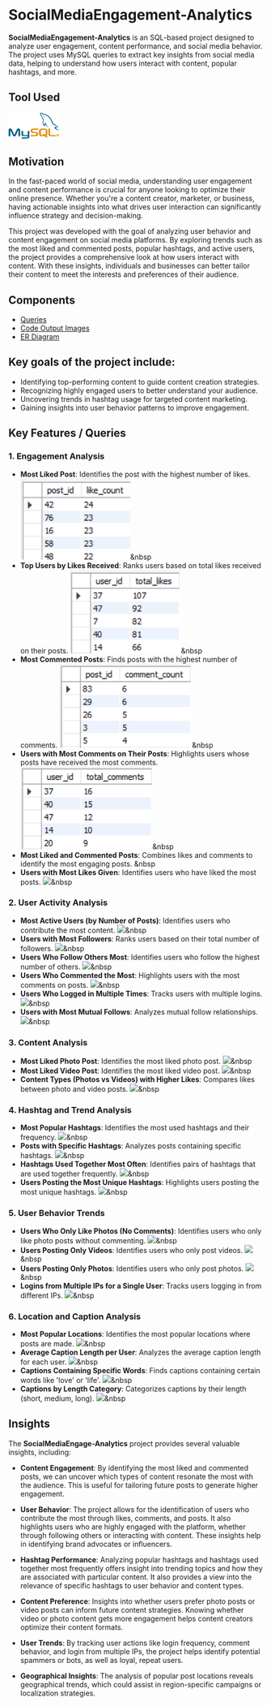 # SocialMediaEngagement-Analytics

**SocialMediaEngagement-Analytics** is an SQL-based project designed to analyze user engagement, content performance, and social media behavior. The project uses MySQL queries to extract key insights from social media data, helping to understand how users interact with content, popular hashtags, and more.

## Tool Used

[<img src="codeoutput_images/Mysql_logo.png" width="100"/>](https://www.mysql.com/) &nbsp;

## Motivation

In the fast-paced world of social media, understanding user engagement and content performance is crucial for anyone looking to optimize their online presence. Whether you're a content creator, marketer, or business, having actionable insights into what drives user interaction can significantly influence strategy and decision-making.

This project was developed with the goal of analyzing user behavior and content engagement on social media platforms. By exploring trends such as the most liked and commented posts, popular hashtags, and active users, the project provides a comprehensive look at how users interact with content. With these insights, individuals and businesses can better tailor their content to meet the interests and preferences of their audience.

## Components

- [Queries](https://github.com/F7-bit/SocialMediaEngagement-Analytics/blob/main/queries-insights.sql)
- [Code Output Images](https://github.com/F7-bit/SocialMediaEngagement-Analytics/tree/main/codeoutput_images)
- [ER Diagram](https://github.com/F7-bit/SocialMediaEngagement-Analytics/blob/main/er_diagram.png)


## Key goals of the project include:
- Identifying top-performing content to guide content creation strategies.
- Recognizing highly engaged users to better understand your audience.
- Uncovering trends in hashtag usage for targeted content marketing.
- Gaining insights into user behavior patterns to improve engagement.

## Key Features / Queries

### **1. Engagement Analysis**
- **Most Liked Post**: Identifies the post with the highest number of likes.
   <img src="codeoutput_images/most_liked1.png" />&nbsp
- **Top Users by Likes Received**: Ranks users based on total likes received on their posts.
   <img src="codeoutput_images/like_rece2.png" />&nbsp
- **Most Commented Posts**: Finds posts with the highest number of comments.
   <img src="codeoutput_images/most_comments3.png" />&nbsp
- **Users with Most Comments on Their Posts**: Highlights users whose posts have received the most comments.
   <img src="codeoutput_images/user_most_comment4.png" />&nbsp
- **Most Liked and Commented Posts**: Combines likes and comments to identify the most engaging posts.
   <img src="" />&nbsp
- **Users with Most Likes Given**: Identifies users who have liked the most posts.
   <img src="Code_Output/rental rate category.PNG" />&nbsp

### **2. User Activity Analysis**
- **Most Active Users (by Number of Posts)**: Identifies users who contribute the most content.
   <img src="Code_Output/rental rate category.PNG" />&nbsp
- **Users with Most Followers**: Ranks users based on their total number of followers.
   <img src="Code_Output/rental rate category.PNG" />&nbsp
- **Users Who Follow Others Most**: Identifies users who follow the highest number of others.
   <img src="Code_Output/rental rate category.PNG" />&nbsp
- **Users Who Commented the Most**: Highlights users with the most comments on posts.
   <img src="Code_Output/rental rate category.PNG" />&nbsp
- **Users Who Logged in Multiple Times**: Tracks users with multiple logins.
   <img src="Code_Output/rental rate category.PNG" />&nbsp
- **Users with Most Mutual Follows**: Analyzes mutual follow relationships.
   <img src="Code_Output/rental rate category.PNG" />&nbsp

### **3. Content Analysis**
- **Most Liked Photo Post**: Identifies the most liked photo post.
   <img src="Code_Output/rental rate category.PNG" />&nbsp
- **Most Liked Video Post**: Identifies the most liked video post.
   <img src="Code_Output/rental rate category.PNG" />&nbsp
- **Content Types (Photos vs Videos) with Higher Likes**: Compares likes between photo and video posts.
   <img src="Code_Output/rental rate category.PNG" />&nbsp

### **4. Hashtag and Trend Analysis**
- **Most Popular Hashtags**: Identifies the most used hashtags and their frequency.
   <img src="Code_Output/rental rate category.PNG" />&nbsp
- **Posts with Specific Hashtags**: Analyzes posts containing specific hashtags.
   <img src="Code_Output/rental rate category.PNG" />&nbsp
- **Hashtags Used Together Most Often**: Identifies pairs of hashtags that are used together frequently.
   <img src="Code_Output/rental rate category.PNG" />&nbsp
- **Users Posting the Most Unique Hashtags**: Highlights users posting the most unique hashtags.
   <img src="Code_Output/rental rate category.PNG" />&nbsp

### **5. User Behavior Trends**
- **Users Who Only Like Photos (No Comments)**: Identifies users who only like photo posts without commenting.
   <img src="Code_Output/rental rate category.PNG" />&nbsp
- **Users Posting Only Videos**: Identifies users who only post videos.
   <img src="Code_Output/rental rate category.PNG" />&nbsp
- **Users Posting Only Photos**: Identifies users who only post photos.
   <img src="Code_Output/rental rate category.PNG" />&nbsp
- **Logins from Multiple IPs for a Single User**: Tracks users logging in from different IPs.
   <img src="Code_Output/rental rate category.PNG" />&nbsp

### **6. Location and Caption Analysis**
- **Most Popular Locations**: Identifies the most popular locations where posts are made.
   <img src="Code_Output/rental rate category.PNG" />&nbsp
- **Average Caption Length per User**: Analyzes the average caption length for each user.
   <img src="Code_Output/rental rate category.PNG" />&nbsp
- **Captions Containing Specific Words**: Finds captions containing certain words like 'love' or 'life'.
   <img src="Code_Output/rental rate category.PNG" />&nbsp
- **Captions by Length Category**: Categorizes captions by their length (short, medium, long).
   <img src="Code_Output/rental rate category.PNG" />&nbsp

## Insights

The **SocialMediaEngage-Analytics** project provides several valuable insights, including:

- **Content Engagement**: By identifying the most liked and commented posts, we can uncover which types of content resonate the most with the audience. This is useful for tailoring future posts to generate higher engagement.
  
- **User Behavior**: The project allows for the identification of users who contribute the most through likes, comments, and posts. It also highlights users who are highly engaged with the platform, whether through following others or interacting with content. These insights help in identifying brand advocates or influencers.
  
- **Hashtag Performance**: Analyzing popular hashtags and hashtags used together most frequently offers insight into trending topics and how they are associated with particular content. It also provides a view into the relevance of specific hashtags to user behavior and content types.
  
- **Content Preference**: Insights into whether users prefer photo posts or video posts can inform future content strategies. Knowing whether video or photo content gets more engagement helps content creators optimize their content formats.
  
- **User Trends**: By tracking user actions like login frequency, comment behavior, and login from multiple IPs, the project helps identify potential spammers or bots, as well as loyal, repeat users.

- **Geographical Insights**: The analysis of popular post locations reveals geographical trends, which could assist in region-specific campaigns or localization strategies.


